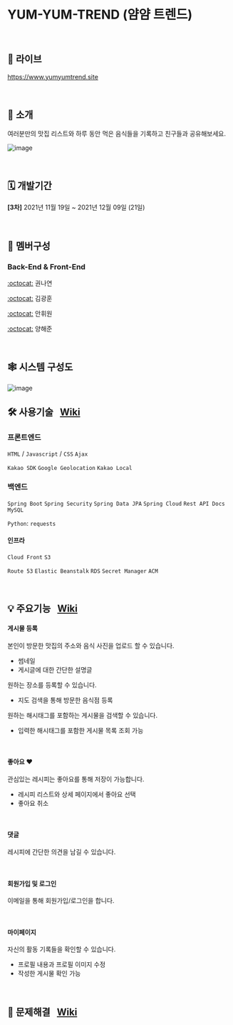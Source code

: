 # YUM-YUM-TREND (얌얌 트렌드)

<br>

## 🔗 라이브
<a href="https://helpmymenu.site">https://www.yumyumtrend.site</a>

<br>

## 📢 소개
여러분만의 맛집 리스트와 하루 동안 먹은 음식들을 기록하고 친구들과 공유해보세요.

![image](https://files.slack.com/files-pri/T02E2LCRPHA-F02QF6CR90S/yyt_logo.png)

<br>

## 🗓 개발기간
**[3차]** 2021년 11월 19일 ~ 2021년 12월 09일 (21일)

<br>

## 🧙 멤버구성
### Back-End & Front-End

[:octocat:](https://github.com/hellonayeon) 권나연

[:octocat:](https://github.com/KKHoon210417) 김광훈 

[:octocat:](https://github.com/HWON0720) 안휘원 

[:octocat:](https://github.com/profoundsea25) 양해준

<br>

## 🕸 시스템 구성도

![image](https://user-images.githubusercontent.com/43202607/145735955-d37a9a78-23a4-4ff4-9de3-beaf8dec8aec.png)


## 🛠 사용기술 &nbsp; [Wiki](https://github.com/hellonayeon/recipe-recommend-service/wiki/%EC%82%AC%EC%9A%A9-%EA%B8%B0%EC%88%A0-%EC%86%8C%EA%B0%9C)

### 프론트엔드

`HTML` / `Javascript` / `CSS` `Ajax`

`Kakao SDK` `Google Geolocation` `Kakao Local`

### 백엔드

`Spring Boot` `Spring Security` `Spring Data JPA` `Spring Cloud` `Rest API Docs` `MySQL`

`Python`: `requests`


#### 인프라

`Cloud Front` `S3`

`Route 53` `Elastic Beanstalk` `RDS` `Secret Manager` `ACM`

<br>

## 💡 주요기능 &nbsp; [Wiki](https://github.com/hellonayeon/recipe-recommend-service/wiki/%EC%A3%BC%EC%9A%94-%EA%B8%B0%EB%8A%A5-%EC%86%8C%EA%B0%9C)

#### 게시물 등록

본인이 방문한 맛집의 주소와 음식 사진을 업로드 할 수 있습니다.
   
* 썸네일
* 게시글에 대한 간단한 설명글

원하는 장소를 등록할 수 있습니다.

* 지도 검색을 통해 방문한 음식점 등록

원하는 해시태그를 포함하는 게시물을 검색할 수 있습니다.

* 입력한 해시태그를 포함한 게시물 목록 조회 가능

<br>
  
#### 좋아요 ♥
   
관심있는 레시피는 좋아요를 통해 저장이 가능합니다.
  
* 레시피 리스트와 상세 페이지에서 좋아요 선택
* 좋아요 취소

<br>

#### 댓글

레시피에 간단한 의견을 남길 수 있습니다.


<br>

#### 회원가입 및 로그인

이메일을 통해 회원가입/로그인을 합니다.

<br>

#### 마이페이지

자신의 활동 기록들을 확인할 수 있습니다.

* 프로필 내용과 프로필 이미지 수정
* 작성한 게시물 확인 가능
  


<br>

## 👾 문제해결 &nbsp; [Wiki](https://github.com/hellonayeon/recipe-recommend-service/wiki/%EB%AC%B8%EC%A0%9C-%ED%95%B4%EA%B2%B0-%EA%B3%BC%EC%A0%95)
 
